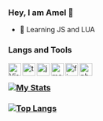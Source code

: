 ### Hey, I am Amel 👋
- 🌱 Learning JS and LUA

### **Langs and Tools**
<img align="left" alt="Visual Studio Code" width="26px" src="https://i.imgur.com/LwSdAlE.png" />
<img align="left" alt="ts" width="26px" src="https://i.imgur.com/vSgFULR.png" />
<img align="left" alt="js" width="26px" src="https://i.imgur.com/3u1wzwE.png" />
<img align="left" alt="mongodb" width="26px" src="https://imgur.com/xN5cFRr.png" /> 
<img align="left" alt="firebase" width="26px" src="https://img.icons8.com/color/452/firebase.png" /> 
<img align="left" alt="photoshop" width="26px" src="https://i.imgur.com/OC1RcS5.jpg" /> <br />

### [![My Stats](https://github-readme-stats.vercel.app/api?username=supremeedev&theme=dark&show_icons=true)](https://github.com/anuraghazra/github-readme-stats)
### [![Top Langs](https://github-readme-stats.vercel.app/api/top-langs/?username=supremeedev&theme=dark&layout=compact&show_icons=true)](https://github.com/anuraghazra/github-readme-stats)

